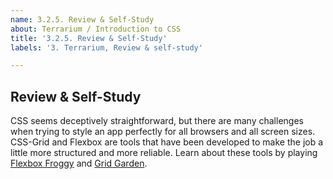 ```yaml
---
name: 3.2.5. Review & Self-Study
about: Terrarium / Introduction to CSS
title: '3.2.5. Review & Self-Study'
labels: '3. Terrarium, Review & self-study'

---
```

## Review & Self-Study

CSS seems deceptively straightforward, but there are many challenges when trying to style an app perfectly for all browsers and all screen sizes. CSS-Grid and Flexbox are tools that have been developed to make the job a little more structured and more reliable.
Learn about these tools by playing [Flexbox Froggy](https://flexboxfroggy.com/) and [Grid Garden](https://codepip.com/games/grid-garden/).
